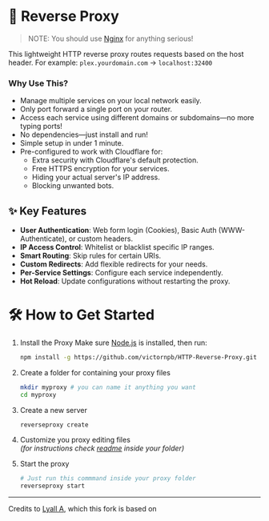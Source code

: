 📡 Reverse Proxy
===================
> NOTE: You should use [Nginx](https://www.nginx.com) for anything serious!

This lightweight HTTP reverse proxy routes requests based on the host header.
For example: `plex.yourdomain.com` → `localhost:32400`

### Why Use This?
- Manage multiple services on your local network easily.
- Only port forward a single port on your router.
- Access each service using different domains or subdomains—no more typing ports!
- No dependencies—just install and run!
- Simple setup in under 1 minute.
- Pre-configured to work with Cloudflare for:
    - Extra security with Cloudflare's default protection.
    - Free HTTPS encryption for your services.
    - Hiding your actual server's IP address.
    - Blocking unwanted bots.

## ✨ Key Features
* __User Authentication__: Web form login (Cookies), Basic Auth (WWW-Authenticate), or custom headers.
* __IP Access Control__: Whitelist or blacklist specific IP ranges.
* __Smart Routing__: Skip rules for certain URIs.
* __Custom Redirects__: Add flexible redirects for your needs.
* __Per-Service Settings__: Configure each service independently.
* __Hot Reload__: Update configurations without restarting the proxy.


# 🛠️ How to Get Started

1. Install the Proxy Make sure [Node.js](https://nodejs.org/) is installed, then run:
    ```sh
    npm install -g https://github.com/victornpb/HTTP-Reverse-Proxy.git
    ```

2. Create a folder for containing your proxy files
    ```sh
    mkdir myproxy # you can name it anything you want
    cd myproxy
    ```

3. Create a new server
    ```sh
    reverseproxy create
    ```

4. Customize you proxy editing files  
  *(for instructions check [readme](./example/) inside your folder)*

5. Start the proxy  
    ```sh
    # Just run this commmand inside your proxy folder
    reverseproxy start
    ```

----

Credits to [Lyall A](https://github.com/Lyall-A/HTTP-Reverse-Proxy), which this fork is based on
